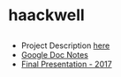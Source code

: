 # haackwell

## 

* Project Description [here](https://github.com/geohackweek/ghw2017/tree/master/projects/GroundwaterHydrology)
* [Google Doc Notes](https://docs.google.com/document/d/1uwZCiznRmqj8OPPLHV6vrs76mOqoEl1d_TVbTwCsFXc/edit)
* [Final Presentation - 2017](https://docs.google.com/presentation/d/1EkAERIe5UL1TW9O90jE2Gb7SW39Wgaoa86AAMg78kxI/edit?usp=sharing)
